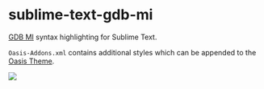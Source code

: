 # sublime-text-gdb-mi

[GDB MI](https://sourceware.org/gdb/onlinedocs/gdb/GDB_002fMI.html#GDB_002fMI)
syntax highlighting for Sublime Text.

`Oasis-Addons.xml` contains additional styles which can be appended to
the [Oasis Theme](https://github.com/kodLite/Oasis-Theme).

![](http://ss.0x3b.org/spruer692.png)
